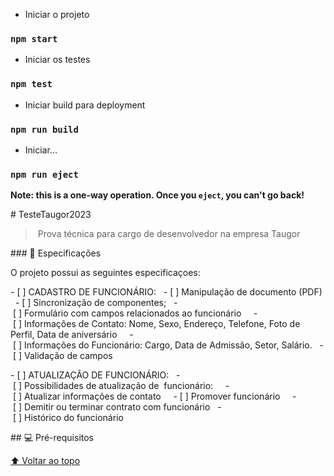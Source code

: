 - Iniciar o projeto
### `npm start`

- Iniciar os testes
### `npm test`

- Iniciar build para deployment
### `npm run build`

- Iniciar...
### `npm run eject`

**Note: this is a one-way operation. Once you `eject`, you can't go back!**

# TesteTaugor2023 
  
 > Prova técnica para cargo de desenvolvedor na empresa Taugor 
  
 ### 📒 Especificações 
  
 O projeto possui as seguintes especificaçoes: 
  
 - [ ] CADASTRO DE FUNCIONÁRIO: 
   - [ ] Manipulação de documento (PDF) 
   - [ ] Sincronização de componentes; 
   - [ ] Formulário com campos relacionados ao funcionário 
     - [ ] Informações de Contato: Nome, Sexo, Endereço, Telefone, Foto de 
 Perfil, Data de aniversário 
     - [ ] Informações do Funcionário: Cargo, Data de Admissão, Setor, 
 Salário. 
   - [ ] Validação de campos 
  
 - [ ] ATUALIZAÇÃO DE FUNCIONÁRIO: 
   - [ ] Possibilidades de atualização de  funcionário: 
     - [ ] Atualizar informações de contato 
     - [ ] Promover funcionário 
     - [ ] Demitir ou terminar contrato com funcionário 
   - [ ] Histórico do funcionário 
  
 ## 💻 Pré-requisitos 
  

  
 <!-- ## 📝 Licença --> 
  
 <!-- Esse projeto está sob licença. Veja o arquivo [LICENÇA](LICENSE.md) para mais detalhes. --> 
  
 [⬆ Voltar ao topo](#nome-do-projeto)<br>
